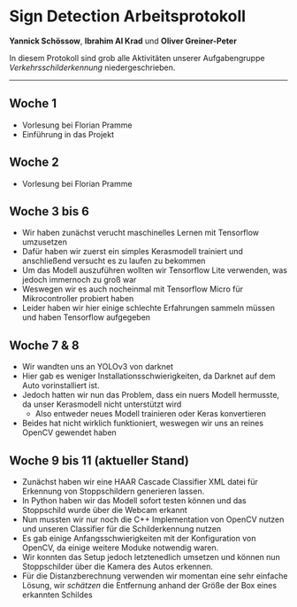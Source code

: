 # Sign Detection Arbeitsprotokoll

**Yannick Schössow**, **Ibrahim Al Krad** und **Oliver Greiner-Peter**

In diesem Protokoll sind grob alle Aktivitäten unserer Aufgabengruppe *Verkehrsschilderkennung* niedergeschrieben. 

-------------------

## Woche 1
- Vorlesung bei Florian Pramme
- Einführung in das Projekt

## Woche 2 
- Vorlesung bei Florian Pramme

## Woche 3 bis 6
- Wir haben zunächst verucht maschinelles Lernen mit Tensorflow umzusetzen
- Dafür haben wir zuerst ein simples Kerasmodell trainiert und anschließend versucht es zu laufen zu bekommen
- Um das Modell auszuführen wollten wir Tensorflow Lite verwenden, was jedoch immernoch zu groß war
- Weswegen wir es auch nocheinmal mit Tensorflow Micro für Mikrocontroller probiert haben
- Leider haben wir hier einige schlechte Erfahrungen sammeln müssen und haben Tensorflow aufgegeben

##  Woche 7 & 8
- Wir wandten uns an YOLOv3 von darknet 
- Hier gab es weniger Installationsschwierigkeiten, da Darknet auf dem Auto vorinstalliert ist.
- Jedoch hatten wir nun das Problem, dass ein nuers Modell hermusste, da unser Kerasmodell nicht unterstützt wird
    - Also entweder neues Modell trainieren oder Keras konvertieren
- Beides hat nicht wirklich funktioniert, weswegen wir uns an reines OpenCV gewendet haben

## Woche 9 bis 11 (aktueller Stand)
- Zunächst haben wir eine HAAR Cascade Classifier XML datei für Erkennung von Stoppschildern generieren lassen.
- In Python haben wir das Modell sofort testen können und das Stoppschild wurde über die Webcam erkannt
- Nun mussten wir nur noch die C++ Implementation von OpenCV nutzen und unseren Classifier für die Schilderkennung nutzen
- Es gab einige Anfangsschwierigkeiten mit der Konfiguration von OpenCV, da einige weitere Moduke notwendig waren.
- Wir konnten das Setup jedoch letztenedlich umsetzen und können nun Stoppschilder über die Kamera des  Autos erkennen.
- Für die Distanzberechnung verwenden wir momentan eine sehr einfache Lösung, wir *schätzen* die Entfernung anhand der Größe der Box eines erkannten Schildes 
